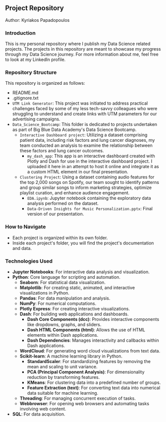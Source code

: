 ## Project Repository
Author: Kyriakos Papadopoulos

### Introduction
This is my personal repository where I publish my Data Science related projects. The projects in this repository are meant to showcase my progress through my Data Science journey. For more information about me, feel free to look at my LinkedIn profile.

### Repository Structure
This repository is organized as follows:

- README.md
- .gitignore.txt
- `UTM Link Generator`: This project was initiated to address practical challenges faced by some of my less tech-savvy colleagues who were struggling to understand and create links with UTM parameters for our advertising campaigns.
- `Data_Science_Bootcamp`: This folder is dedicated to projects undertaken as part of Big Blue Data Academy's Data Science Bootcamp.
  - `Interactive Dashboard project`: Utilizing a dataset comprising patient data, including risk factors and lung cancer diagnoses, my team conducted an analysis to examine the relationship between these factors and lung cancer outcomes.
    - `my_dash_app`: This app is an interactive dashboard created with Plotly and Dash for use in the interactive dashboard project. I uploaded it here in an attempt to host it online and integrate it as a custom HTML element in our final presentation.
  - `Clustering Project`: Using a dataset containing audio features for the top 2,000 songs on Spotify, our team sought to identify patterns and group similar songs to inform marketing strategies, optimize playlist curation, and enhance audience engagement.
    - `EDA.ipynb`: Jupyter notebook containing the exploratory data analysis performed on the dataset.
    - `Data-Driven Insights for Music Personalization.pptx`: Final version of our presentation.

### How to Navigate
- Each project is organized within its own folder.
- Inside each project's folder, you will find the project's documentation and data.

### Technologies Used
- **Jupyter Notebooks**: For interactive data analysis and visualization.
- **Python**: Core language for scripting and automation.
  - **Seaborn**: For statistical data visualization.
  - **Matplotlib**: For creating static, animated, and interactive visualizations in Python.
  - **Pandas**: For data manipulation and analysis.
  - **NumPy**: For numerical computations.
  - **Plotly Express**: For creating interactive visualizations.
  - **Dash**: For building web applications and dashboards.
    - **Dash Core Components (dcc)**: Provides interactive components like dropdowns, graphs, and sliders.
    - **Dash HTML Components (html)**: Allows the use of HTML elements within Dash applications.
    - **Dash Dependencies**: Manages interactivity and callbacks within Dash applications.
  - **WordCloud**: For generating word cloud visualizations from text data.
  - **Scikit-learn**: A machine learning library in Python.
    - **StandardScaler**: For standardizing features by removing the mean and scaling to unit variance.
    - **PCA (Principal Component Analysis)**: For dimensionality reduction by transforming features.
    - **KMeans**: For clustering data into a predefined number of groups.
    - **Feature Extraction (text)**: For converting text data into numerical data suitable for machine learning.
  - **Threading**: For managing concurrent execution of tasks.
  - **Webbrowser**: For opening web browsers and automating tasks involving web content.
- **SQL**: For data acquisition.
